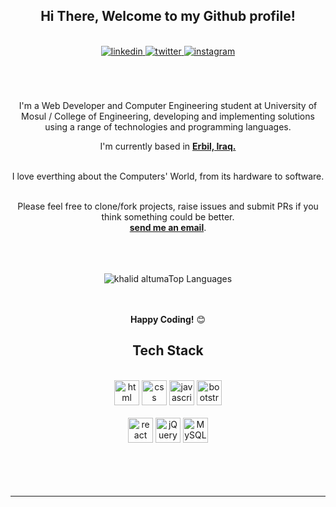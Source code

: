 
<div align="center">
<h2> Hi There, Welcome to my Github profile!</h2>
<br>
<a href="https://linkedin.com/in/khalid-altuma" target="_blank">
<img src=https://img.shields.io/badge/linkedin-%2300acee.svg?color=405DE6&style=for-the-badge&logo=linkedin&logoColor=white alt=linkedin style="margin-bottom: 5px;" />
</a>
<a href="https://twitter.com/khalid_altuma" target="_blank">
<img src=https://img.shields.io/badge/twitter-%2300acee.svg?color=1DA1F2&style=for-the-badge&logo=twitter&logoColor=white alt=twitter style="margin-bottom: 5px;" />
</a>
<a href="https://instagram.com/khalid_altuma" target="_blank">
<img src=https://img.shields.io/badge/instagram-%ff5851db.svg?color=C13584&style=for-the-badge&logo=instagram&logoColor=white alt=instagram style="margin-bottom: 5px;" />
</a>
<br />
<br />
<br />
<br />

I'm a Web Developer and Computer Engineering student at University of Mosul / College of Engineering, developing and implementing solutions using a range of technologies and programming languages.
<br />

I'm currently based in **[Erbil, Iraq.](https://www.google.com/maps/place/Erbil/@36.1974139,43.9389233,12z/data=!3m1!4b1!4m5!3m4!1s0x400722fe13443461:0x3e01d63391de79d1!8m2!3d36.190073!4d43.9930303)**

<br />
I love everthing about the Computers' World, from its hardware to software.
<br />
<br />

Please feel free to clone/fork projects, raise issues and submit PRs if you think something could be better.<br />
<a href="Khalid.a.tuma@gmail.com"><b>send me an email</b></a>.
<br />
<br />


<br />
<br />
<img src="https://github-readme-stats.vercel.app/api/top-langs/?username=khalid-altuma&layout=compact&theme=dark&bg_color=0A0A0A" alt="khalid altumaTop Languages"/>
<br />
<br />
<br />

**Happy Coding!** 😊

</div>

<div align="center">

## Tech Stack

<br />
<a margin="10" href="https://developer.mozilla.org/en-US/docs/Web/HTML" target="_blank"><img margin="10px" height="40" src="https://github.com/abdoachhoubi/abdoachhoubi/blob/main/svgs/html.svg" alt="html"></a>
<a margin="10" href="https://developer.mozilla.org/en-US/docs/Web/CSS" target="_blank"><img margin="10px" height="40" src="https://github.com/abdoachhoubi/abdoachhoubi/blob/main/svgs/css.svg" alt="css"></a>
<a margin="10" href="https://developer.mozilla.org/en-US/docs/Web/JavaScript" target="_blank"><img margin="10px" height="40" src="https://github.com/abdoachhoubi/abdoachhoubi/blob/main/svgs/javascript.svg" alt="javascript"></a>
<a margin="10" href="https://getbootstrap.com" target="_blank"><img margin="10px" height="40" src="https://github.com/abdoachhoubi/abdoachhoubi/blob/main/svgs/bootstrap.svg" alt="bootstrap"></a>

<br />
<br />
<a margin="10" href="https://reactjs.org" target="_blank"><img margin="10px" height="40" src="https://github.com/abdoachhoubi/abdoachhoubi/blob/main/svgs/react.svg" alt="react"></a>
<a margin="10" href="https://jquery.com" target="_blank"><img margin="10px" height="40" src="https://upload.wikimedia.org/wikipedia/commons/f/fd/JQuery-Logo.svg" alt="jQuery"></a>
<a margin="10" href="https://www.mysql.com" target="_blank"><img margin="10px" height="40" src="https://www.vectorlogo.zone/logos/mysql/mysql-official.svg" alt="MySQL"></a>
<br />
<br />

</div>
<br />
<br />

<div align="center">
<br />

---
